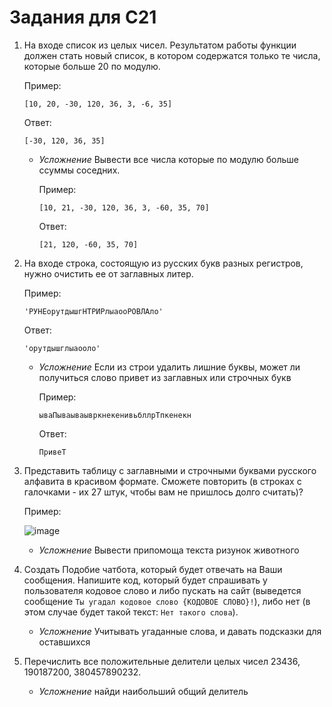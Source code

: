 # Задания для С21

1. На входе список из целых чисел. Результатом работы функции должен стать новый список, в котором содержатся только те числа, которые больше 20 по модулю.

   Пример:

   `[10, 20, -30, 120, 36, 3, -6, 35]`

   Ответ:

   `[-30, 120, 36, 35]`

   * *Усложнение* Вывести все числа которые по модулю больше ссуммы соседних.
     
       Пример:
   
      `[10, 21, -30, 120, 36, 3, -60, 35, 70]`
   
      Ответ:
   
      `[21, 120, -60, 35, 70]`

2. На входе строка, состоящую из русских букв разных регистров, нужно очистить ее от заглавных литер.

   Пример:

   `'РУНЕорутдышгНТРИРлыаооРОВЛАло'`

   Ответ:

   `'орутдышглыаооло'`

   * *Усложнение* Если из строи удалить лишние буквы, может ли получиться слово привет из заглавных или строчных букв

     Пример:
   
      `ываПываываывркнекенивьбллрТпкенекн`
   
      Ответ:
   
      `ПривеТ`

4. Представить таблицу с заглавными и строчными буквами русского алфавита в красивом формате. Сможете повторить (в строках с галочками - их 27 штук, чтобы вам не пришлось долго считать)?

   Пример:
   
   ![image](https://github.com/KinShish/tasks_students/assets/25009108/bec315dd-c498-4d8b-8809-2aadf36ed0cf)

   * *Усложнение* Вывести припомоща текста ризунок животного

5. Создать Подобие чатбота, который будет отвечать на Ваши сообщения. 
    Напишите код, который будет спрашивать у пользователя кодовое слово и либо пускать на сайт (выведется сообщение `Ты угадал кодовое слово {КОДОВОЕ СЛОВО}!`), либо нет (в этом случае будет такой текст: `Нет такого слова`).

   * *Усложнение* Учитывать угаданные слова, и давать подсказки для оставшихся
  
6. Перечислить все положительные делители целых чисел 23436, 190187200, 380457890232.

   * *Усложнение* найди наибольший общий делитель
   



